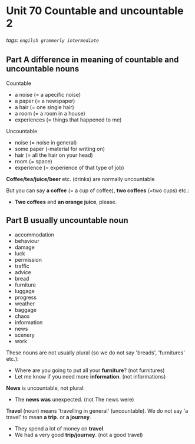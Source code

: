 # Unit 70 Countable and uncountable 2
###### tags: `engilsh grammerly intermediate`

## Part A difference in meaning of countable and uncountable nouns
Countable
- a noise (= a apecific noise)
- a paper (= a newspaper)
- a hair (= one single hair)
- a room (= a room in a house)
- experiences (= things that happened to me)

Uncountable
- noise (= noise in general)
- some paper (-material for writing on)
- hair (= all the hair on your head)
- room (= space)
- experience (= experience of that type of job)

**Coffee/tea/juice/beer** etc. (drinks) are normally uncountable

But you can say **a coffee** (= a cup of coffee), **two coffees** (=two cups) etc.:
- **Two coffees** and **an orange juice**, please.

## Part B usually uncountable noun
- accommodation
- behaviour
- damage
- luck
- permission
- traffic
- advice
- bread
- furniture
- luggage
- progress
- weather
- baggage
- chaos
- information
- news
- scenery
- work

These nouns are not usually plural (so we do not say 'breads', 'furnitures' etc.):
- Where are you going to put all your **furniture**? (not furnitures)
- Let me know if you need more **information**. (not informations)

**News** is uncountable, not plural:
- The **news was** unexpected. (not The news were)

**Travel** (noun) means 'travelling in general' (uncountable). We do not say 'a travel' to mean **a trip**. or **a journey**.
- They spend a lot of money on **travel**.
- We had a very good **trip/journey**. (not a good travel)

